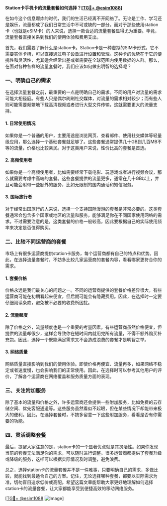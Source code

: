 **Station卡手机卡的流量套餐如何选择？[[TG💪+ @esim1088](https://t.me/s/esim1088)]**

在如今这个信息爆炸的时代，我们的生活已经离不开网络了。无论是工作、学习还是娱乐，流量都成了我们日常生活中不可或缺的一部分。而对于那些使用station卡（也就是eSIM卡）的人来说，选择一款合适的流量套餐显得尤为重要。毕竟，流量套餐直接关系到我们的使用体验和费用支出。

首先，我们需要了解什么是station卡。Station卡是一种虚拟的SIM卡形式，它不需要实体卡槽，可以直接通过电子设备进行设置和管理。这种卡的优势在于它的便携性和灵活性，尤其适合经常出差或者需要在全球范围内使用数据的人群。那么，在面对各种各样的流量套餐时，我们应该如何做出明智的选择呢？

### 一、明确自己的需求

在选择流量套餐之前，最重要的一点是明确自己的需求。不同的用户对流量的需求可能大相径庭。有些人只是偶尔刷刷社交媒体，对流量的需求相对较少；而有些人则可能需要频繁地下载高清视频或者进行大型文件传输，这就需要更大的流量支持。

#### 1. 日常使用情况

如果你是一个普通的用户，主要用途是浏览网页、查看邮件、使用社交媒体等轻量级应用，那么选择一个基础套餐就足够了。这些套餐通常提供几十GB到几百MB不等的流量，价格也比较亲民。对于这类用户来说，性价比高的套餐是首选。

#### 2. 高频使用者

如果你是一个高频使用者，比如需要经常下载电影、玩游戏或者进行视频会议，那么就需要考虑中高端的套餐。这些套餐提供的流量更多，通常在几十GB以上，并且可能会附带一些额外的服务，比如无限制的国内通话和短信服务。

#### 3. 国际旅行者

对于经常出国旅行的人来说，选择一个支持国际漫游的套餐是非常必要的。这类套餐通常会包含多个国家或地区的流量和服务，能够满足你在不同国家使用网络的需求。不过需要注意的是，这类套餐的价格一般较高，因此要根据自己的实际使用频率来决定是否值得购买。

### 二、比较不同运营商的套餐

市场上有很多运营商提供station卡服务，每个运营商都有自己的特点和优势。因此，在选择流量套餐时，不妨多比较几家运营商的套餐内容，看看哪家更符合你的需求。

#### 1. 套餐价格

价格永远是我们最关心的问题之一。不同的运营商提供的套餐价格差异很大，有些运营商可能在初期看起来便宜，但后期可能会有隐藏费用。因此，在选择时一定要仔细阅读条款，避免被不必要的收费所困扰。

#### 2. 流量额度

除了价格之外，流量额度也是一个重要的考量因素。有些运营商虽然价格便宜，但提供的流量却很少，这样会导致你在短时间内就用完所有流量，不得不额外购买补充包。因此，选择一个既能满足需求又不会造成浪费的套餐才是明智之举。

#### 3. 网络质量

网络质量直接影响到我们的使用体验。即使价格再便宜、流量再多，如果网络不稳定或者速度慢，也会影响我们的正常使用。因此，在选择时可以参考其他用户的评价，了解各个运营商在网络覆盖和服务质量方面的表现。

### 三、关注附加服务

除了基本的流量和价格之外，许多运营商还会提供一些附加服务，比如免费的云存储空间、优先客服通道等。这些服务虽然看似不起眼，但在某些情况下却能带来极大的便利。因此，在选择套餐时，不妨多留意一下这些附加服务，看看是否有你需要的功能。

### 四、灵活调整套餐

最后，提醒大家注意的是，station卡的一个显著优点就是其灵活性。如果你发现当前的套餐无法满足你的需求，可以随时进行调整。很多运营商都提供了套餐升级或降级的服务，这样可以根据实际情况及时调整，避免浪费。

总之，选择station卡的流量套餐并不是一件难事，只要明确自己的需求，多做比较，就能找到最适合自己的方案。记住，无论选择哪种套餐，都要以实际需求为准，切勿盲目追求低价或高配。希望这篇文章能帮助大家更好地理解如何选择station卡的流量套餐，让大家都能享受到便捷高效的移动网络服务。

[[TG💪+ @esim1088](https://t.me/s/esim1088) ![Image](https://i.postimg.cc/4NQfJmqS/Snipaste-2025-05-13-00-14-12.png)]